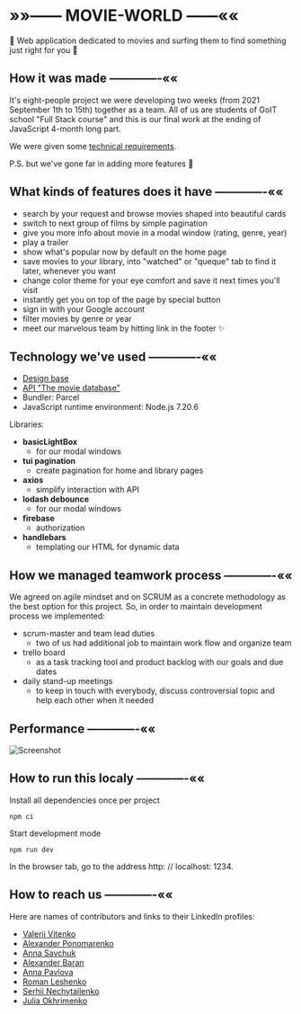 # »»—— MOVIE-WORLD ——««

💫 Web application dedicated to movies and surfing them to find something just right for you 💫

## How it was made ————-««

It's eight-people project we were developing two weeks (from 2021 September 1th to 15th) together as
a team. All of us are students of GoIT school "Full Stack course" and this is our final work at the
ending of JavaScript 4-month long part.

We were given some
[technical requirements](https://docs.google.com/spreadsheets/d/1xznttn6bvxeMyIuJWg7daMGIQGBi31rfuRsaBtV0L0M/edit#gid=0).

P.S. but we've gone far in adding more features 💨

## What kinds of features does it have ————-««

- search by your request and browse movies shaped into beautiful cards
- switch to next group of films by simple pagination
- give you more info about movie in a modal window (rating, genre, year)
- play a trailer
- show what's popular now by default on the home page
- save movies to your library, into "watched" or "queque" tab to find it later, whenever you want
- change color theme for your eye comfort and save it next times you'll visit
- instantly get you on top of the page by special button
- sign in with your Google account
- filter movies by genre or year
- meet our marvelous team by hitting link in the footer ✨

## Technology we've used ————-««

- [Design base](https://www.figma.com/file/lA5plQSUEbIKOSJHfuPpXO/Filmoteka?node-id=0%3A1)
- [API "The movie database"](https://www.themoviedb.org/)
- Bundler: Parcel
- JavaScript runtime environment: Node.js 7.20.6

Libraries:

- **basicLightBox**
  - for our modal windows
- **tui pagination**
  - create pagination for home and library pages
- **axios**
  - simplify interaction with API
- **lodash debounce**
  - for our modal windows
- **firebase**
  - authorization
- **handlebars**
  - templating our HTML for dynamic data

## How we managed teamwork process ————-««

We agreed on agile mindset and on SCRUM as a concrete methodology as the best option for this
project. So, in order to maintain development process we implemented:

- scrum-master and team lead duties
  - two of us had additional job to maintain work flow and organize team
- trello board
  - as a task tracking tool and product backlog with our goals and due dates
- daily stand-up meetings
  - to keep in touch with everybody, discuss controversial topic and help each other when it needed

## Performance ————-««

![Screenshot](https://github.com/leroviten/project-group13-movie-world/blob/main/src/images/performance.png?raw=true)

## How to run this localy ————-««

Install all dependencies once per project

```
npm ci
```

Start development mode

```
npm run dev
```

In the browser tab, go to the address http: // localhost: 1234.

## How to reach us ————-««

Here are names of contributors and links to their LinkedIn profiles:

- [Valerii Vitenko](https://www.linkedin.com/in/leroviten/)
- [Alexander Ponomarenko](https://www.linkedin.com/in/ponomalex/)
- [Anna Savchuk](https://www.linkedin.com/in/anna-savchuk-b1759221b/)
- [Alexander Baran](https://www.linkedin.com/in/alexander-baran-415091212/)
- [Anna Pavlova](https://www.linkedin.com/in/anna-pavlova-80b88321b/)
- [Roman Leshenko](https://www.linkedin.com/in/roman-leshchenko-467149220/)
- [Serhii Nechytailenko](https://www.linkedin.com/in/serhii-nechytailenko-0ab499215/)
- [Julia Okhrimenko](https://www.linkedin.com/in/julia-ohrimenko-97281515b/)
